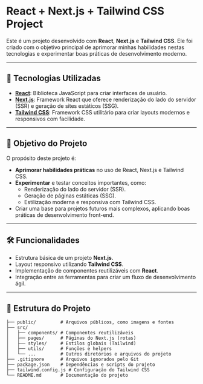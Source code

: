 # React + Next.js + Tailwind CSS Project

Este é um projeto desenvolvido com **React**, **Next.js** e **Tailwind CSS**. Ele foi criado com o objetivo principal de aprimorar minhas habilidades nestas tecnologias e experimentar boas práticas de desenvolvimento moderno.

---

## 🚀 Tecnologias Utilizadas

- **[React](https://react.dev/)**: Biblioteca JavaScript para criar interfaces de usuário.
- **[Next.js](https://nextjs.org/)**: Framework React que oferece renderização do lado do servidor (SSR) e geração de sites estáticos (SSG).
- **[Tailwind CSS](https://tailwindcss.com/)**: Framework CSS utilitário para criar layouts modernos e responsivos com facilidade.

---

## 🎯 Objetivo do Projeto

O propósito deste projeto é:

- **Aprimorar habilidades práticas** no uso de React, Next.js e Tailwind CSS.
- **Experimentar** e testar conceitos importantes, como:
  - Renderização do lado do servidor (SSR).
  - Geração de páginas estáticas (SSG).
  - Estilização moderna e responsiva com Tailwind CSS.
- Criar uma base para projetos futuros mais complexos, aplicando boas práticas de desenvolvimento front-end.

---

## 🛠️ Funcionalidades

- Estrutura básica de um projeto **Next.js**.
- Layout responsivo utilizando **Tailwind CSS**.
- Implementação de componentes reutilizáveis com **React**.
- Integração entre as ferramentas para criar um fluxo de desenvolvimento ágil.

---

## 📂 Estrutura do Projeto

```plaintext
├── public/         # Arquivos públicos, como imagens e fontes
├── src/
│   ├── components/ # Componentes reutilizáveis
│   ├── pages/      # Páginas do Next.js (rotas)
│   ├── styles/     # Estilos globais (Tailwind)
│   ├── utils/      # Funções e helpers
│   └── ...         # Outros diretórios e arquivos do projeto
├── .gitignore      # Arquivos ignorados pelo Git
├── package.json    # Dependências e scripts do projeto
├── tailwind.config.js # Configuração do Tailwind CSS
└── README.md       # Documentação do projeto
